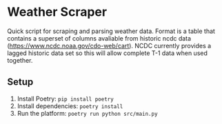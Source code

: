 # Weather Scraper
Quick script for scraping and parsing weather data. Format is a table that contains a superset of columns avaliable from historic ncdc data (https://www.ncdc.noaa.gov/cdo-web/cart).
NCDC currently provides a lagged historic data set so this will allow complete T-1 data when used together. 

## Setup
1. Install Poetry: `pip install poetry`
2. Install dependencies: `poetry install`
3. Run the platform: `poetry run python src/main.py`
